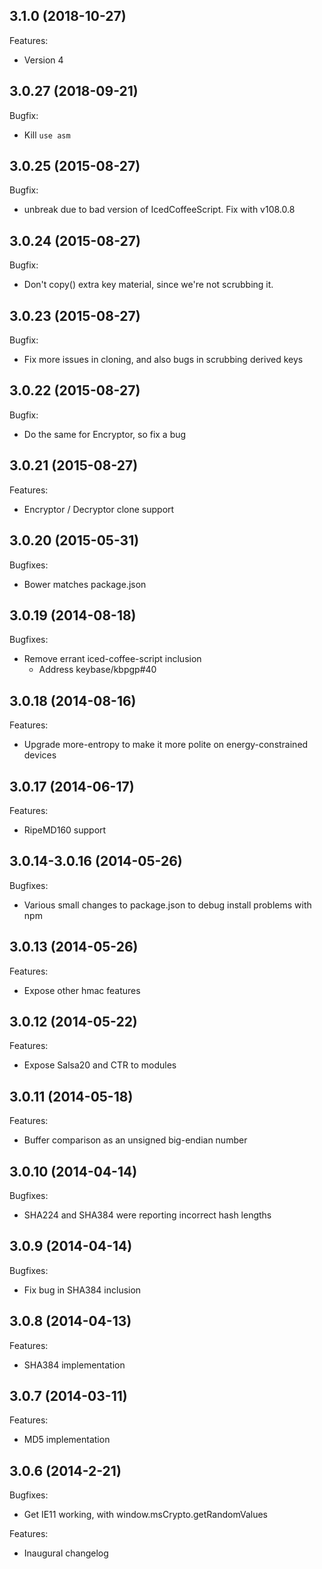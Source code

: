 ## 3.1.0 (2018-10-27)
Features:
  - Version 4

## 3.0.27 (2018-09-21)

Bugfix:
  - Kill `use asm`

## 3.0.25 (2015-08-27)

Bugfix:
  - unbreak due to bad version of IcedCoffeeScript. Fix with v108.0.8

## 3.0.24 (2015-08-27)

Bugfix:
  - Don't copy() extra key material, since we're not scrubbing it.

## 3.0.23 (2015-08-27)

Bugfix:
  - Fix more issues in cloning, and also bugs in scrubbing derived keys

## 3.0.22 (2015-08-27)

Bugfix:
  - Do the same for Encryptor, so fix a bug

## 3.0.21 (2015-08-27)

Features:

  - Encryptor / Decryptor clone support

## 3.0.20 (2015-05-31)

Bugfixes:
  - Bower matches package.json

## 3.0.19 (2014-08-18)

Bugfixes:

  - Remove errant iced-coffee-script inclusion
     - Address keybase/kbpgp#40

## 3.0.18 (2014-08-16)

Features:

  - Upgrade more-entropy to make it more polite on energy-constrained devices

## 3.0.17 (2014-06-17)

Features:

  - RipeMD160 support

## 3.0.14-3.0.16 (2014-05-26)

Bugfixes:

  - Various small changes to package.json to debug install problems with npm
 

## 3.0.13 (2014-05-26)

Features:

  - Expose other hmac features

## 3.0.12 (2014-05-22)

Features:

  - Expose Salsa20 and CTR to modules

## 3.0.11 (2014-05-18)

Features:

   - Buffer comparison as an unsigned big-endian number

## 3.0.10 (2014-04-14)

Bugfixes:

  - SHA224 and SHA384 were reporting incorrect hash lengths 

## 3.0.9 (2014-04-14)

Bugfixes:

  - Fix bug in SHA384 inclusion

## 3.0.8 (2014-04-13)

Features:

  - SHA384 implementation

## 3.0.7 (2014-03-11)

Features:

  - MD5 implementation

## 3.0.6 (2014-2-21)

Bugfixes:

  - Get IE11 working, with window.msCrypto.getRandomValues

Features:

  - Inaugural changelog
